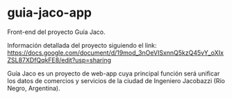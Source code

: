 # guia-jaco-app
Front-end del proyecto Guía Jaco.

Información detallada del proyecto siguiendo el link:
https://docs.google.com/document/d/19mod_3nOeVISxnnQ5kzQ45vY_oXIxZSL87XDfQqkFE8/edit?usp=sharing

Guía Jaco es un proyecto de web-app cuya principal función será unificar los datos de comercios y servicios de la ciudad de Ingeniero Jacobazzi (Río Negro, Argentina).
